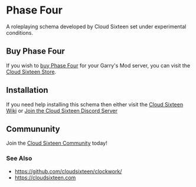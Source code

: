 # Phase Four
A roleplaying schema developed by Cloud Sixteen set under experimental conditions.

## Buy Phase Four

If you wish to [buy Phase Four](http://store.cloudsixteen.com/cart.php) for your Garry's Mod server, you can visit the [Cloud Sixteen Store](https://store.cloudsixteen.com).


## Installation

If you need help installing this schema then either visit the [Cloud Sixteen Wiki](https://wiki.cloudsixteen.com) or [Join the Cloud Sixteen Discord Server](https://discord.gg/gGsSSZj)

## Commununity

Join the [Cloud Sixteen Community](https://eden.cloudsixteen.com) today!

### See Also

* https://github.com/cloudsixteen/clockwork/
* https://cloudsixteen.com